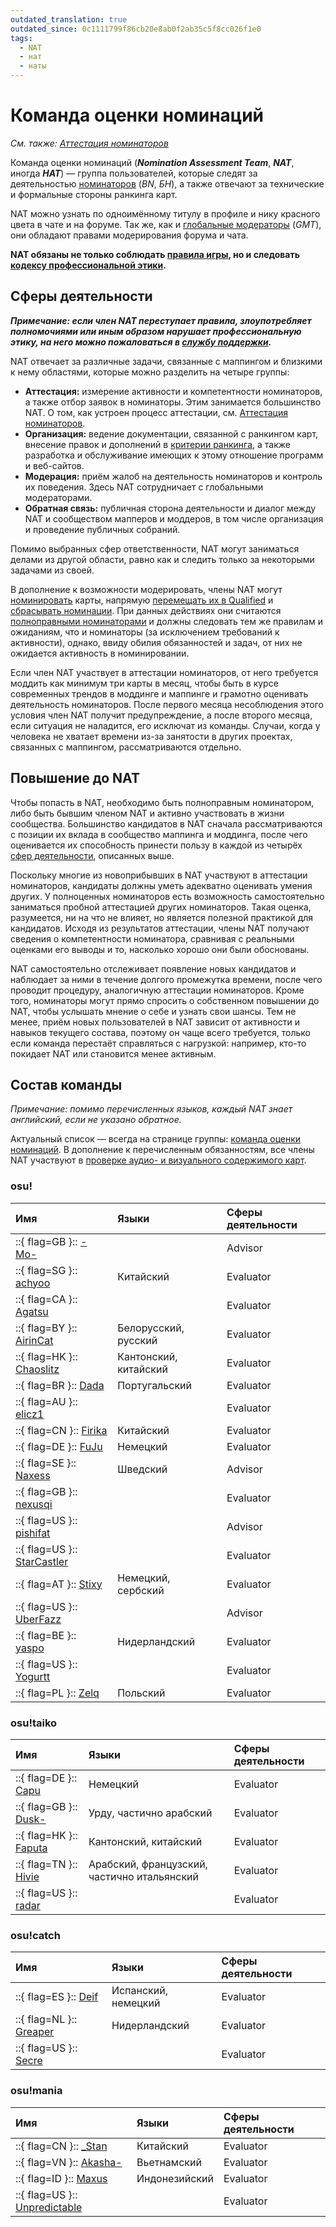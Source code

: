 ```yaml
---
outdated_translation: true
outdated_since: 0c1111799f86cb20e8ab0f2ab35c5f8cc026f1e0
tags:
  - NAT
  - нат
  - наты
---
```


# Команда оценки номинаций

*См. также: [Аттестация номинаторов](Evaluations)*

Команда оценки номинаций (***Nomination Assessment Team***, ***NAT***, иногда ***НАТ***) — группа пользователей, которые следят за деятельностью [номинаторов](/wiki/People/The_Team/Beatmap_Nominators) (*BN*, *БН*), а также отвечают за технические и формальные стороны ранкинга карт.

NAT можно узнать по одноимённому титулу в профиле и нику красного цвета в чате и на форуме. Так же, как и [глобальные модераторы](/wiki/People/The_Team/Global_Moderation_Team) (*GMT*), они обладают правами модерирования форума и чата.

**NAT обязаны не только соблюдать [правила игры](/wiki/Rules), но и следовать [кодексу профессиональной этики](/wiki/Contributor_Code_of_Conduct).**

## Сферы деятельности

***Примечание: если член NAT переступает правила, злоупотребляет полномочиями или иным образом нарушает профессиональную этику, на него можно пожаловаться в [службу поддержки](/wiki/People/The_Team/Account_support_team#support@ppy.sh).***

NAT отвечает за различные задачи, связанные с маппингом и близкими к нему областями, которые можно разделить на четыре группы:

- **Аттестация:** измерение активности и компетентности номинаторов, а также отбор заявок в номинаторы. Этим занимается большинство NAT. О том, как устроен процесс аттестации, см. [Аттестация номинаторов](/wiki/People/The_Team/Nomination_Assessment_Team/Evaluations).
- **Организация:** ведение документации, связанной с ранкингом карт, внесение правок и дополнений в [критерии ранкинга](/wiki/Ranking_Criteria), а также разработка и обслуживание имеющих к этому отношение программ и веб-сайтов.
- **Модерация:** приём жалоб на деятельность номинаторов и контроль их поведения. Здесь NAT сотрудничает с глобальными модераторами.
- **Обратная связь:** публичная сторона деятельности и диалог между NAT и сообществом мапперов и моддеров, в том числе организация и проведение публичных собраний.

Помимо выбранных сфер ответственности, NAT могут заниматься делами из другой области, равно как и следить только за некоторыми задачами из своей.

В дополнение к возможности модерировать, члены NAT могут [номинировать](/wiki/Beatmap_ranking_procedure#номинация) карты, напрямую [перемещать их в Qualified](/wiki/Beatmap_ranking_procedure#квалификация) и [сбрасывать номинации](/wiki/Beatmap_ranking_procedure#сброс-номинации). При данных действиях они считаются [полноправными номинаторами](/wiki/People/The_Team/Beatmap_Nominators#полноправные-номинаторы) и должны следовать тем же правилам и ожиданиям, что и номинаторы (за исключением требований к активности), однако, ввиду обилия обязанностей и задач, от них не ожидается активность в номинировании.

Если член NAT участвует в аттестации номинаторов, от него требуется моддить как минимум три карты в месяц, чтобы быть в курсе современных трендов в моддинге и маппинге и грамотно оценивать деятельность номинаторов. После первого месяца несоблюдения этого условия член NAT получит предупреждение, а после второго месяца, если ситуация не наладится, его исключат из команды. Случаи, когда у человека не хватает времени из-за занятости в других проектах, связанных с маппингом, рассматриваются отдельно.

## Повышение до NAT

Чтобы попасть в NAT, необходимо быть полноправным номинатором, либо быть бывшим членом NAT и активно участвовать в жизни сообщества. Большинство кандидатов в NAT сначала рассматриваются с позиции их вклада в сообщество маппинга и моддинга, после чего оценивается их способность принести пользу в каждой из четырёх [сфер деятельности](#сферы-деятельности), описанных выше.

Поскольку многие из новоприбывших в NAT участвуют в аттестации номинаторов, кандидаты должны уметь адекватно оценивать умения других. У полноценных номинаторов есть возможность самостоятельно заниматься пробной аттестацией других номинаторов. Такая оценка, разумеется, ни на что не влияет, но является полезной практикой для кандидатов. Исходя из результатов аттестации, члены NAT получают сведения о компетентности номинатора, сравнивая с реальными оценками его выводы и то, насколько хорошо они были обоснованы.

NAT самостоятельно отслеживает появление новых кандидатов и наблюдает за ними в течение долгого промежутка времени, после чего проводит процедуру, аналогичную аттестации номинаторов. Кроме того, номинаторы могут прямо спросить о собственном повышении до NAT, чтобы услышать мнение о себе и узнать свои шансы. Тем не менее, приём новых пользователей в NAT зависит от активности и навыков текущего состава, поэтому он чаще всего требуется, только если команда перестаёт справляться с нагрузкой: например, кто-то покидает NAT или становится менее активным.

## Состав команды

*Примечание: помимо перечисленных языков, каждый NAT знает английский, если не указано обратное.*

Актуальный список — всегда на странице группы: [команда оценки номинаций](https://osu.ppy.sh/groups/7). В дополнение к перечисленным обязанностям, все члены NAT участвуют в [проверке аудио- и визуального содержимого карт](/wiki/Rules/Visual_Content_Considerations#оценка-изображения).

### osu!

| Имя | Языки | Сферы деятельности |
| :-- | :-- | :-- |
| ::{ flag=GB }:: [-Mo-](https://osu.ppy.sh/users/2202163) |  | Advisor |
| ::{ flag=SG }:: [achyoo](https://osu.ppy.sh/users/7823498) | Китайский | Evaluator |
| ::{ flag=CA }:: [Agatsu](https://osu.ppy.sh/users/5579871) |  | Evaluator |
| ::{ flag=BY }:: [AirinCat](https://osu.ppy.sh/users/11119539) | Белорусский, русский | Evaluator |
| ::{ flag=HK }:: [Chaoslitz](https://osu.ppy.sh/users/3621552) | Кантонский, китайский | Evaluator |
| ::{ flag=BR }:: [Dada](https://osu.ppy.sh/users/9119507) | Португальский | Evaluator |
| ::{ flag=AU }:: [elicz1](https://osu.ppy.sh/users/8039342) |  | Evaluator |
| ::{ flag=CN }:: [Firika](https://osu.ppy.sh/users/9590557) | Китайский | Evaluator |
| ::{ flag=DE }:: [FuJu](https://osu.ppy.sh/users/10773882) | Немецкий | Evaluator |
| ::{ flag=SE }:: [Naxess](https://osu.ppy.sh/users/8129817) | Шведский | Advisor |
| ::{ flag=GB }:: [nexusqi](https://osu.ppy.sh/users/13822800) |  | Evaluator |
| ::{ flag=US }:: [pishifat](https://osu.ppy.sh/users/3178418) |  | Advisor |
| ::{ flag=US }:: [StarCastler](https://osu.ppy.sh/users/12402453) |  | Evaluator |
| ::{ flag=AT }:: [Stixy](https://osu.ppy.sh/users/9000308) | Немецкий, сербский | Evaluator |
| ::{ flag=US }:: [UberFazz](https://osu.ppy.sh/users/8646059) |  | Advisor |
| ::{ flag=BE }:: [yaspo](https://osu.ppy.sh/users/4945926) | Нидерландский | Evaluator |
| ::{ flag=US }:: [Yogurtt](https://osu.ppy.sh/users/2649717) |  | Evaluator |
| ::{ flag=PL }:: [Zelq](https://osu.ppy.sh/users/8953955) | Польский | Evaluator |

### osu!taiko

| Имя | Языки | Сферы деятельности |
| :-- | :-- | :-- |
| ::{ flag=DE }:: [Capu](https://osu.ppy.sh/users/2474015) | Немецкий | Evaluator |
| ::{ flag=GB }:: [Dusk-](https://osu.ppy.sh/users/6092181) | Урду, частично арабский | Evaluator |
| ::{ flag=HK }:: [Faputa](https://osu.ppy.sh/users/845733) | Кантонский, китайский | Evaluator |
| ::{ flag=TN }:: [Hivie](https://osu.ppy.sh/users/14102976) | Арабский, французский, частично итальянский | Evaluator |
| ::{ flag=US }:: [radar](https://osu.ppy.sh/users/7131099) |  | Evaluator |

### osu!catch

| Имя | Языки | Сферы деятельности |
| :-- | :-- | :-- |
| ::{ flag=ES }:: [Deif](https://osu.ppy.sh/users/318565) | Испанский, немецкий | Evaluator |
| ::{ flag=NL }:: [Greaper](https://osu.ppy.sh/users/2369776) | Нидерландский | Evaluator |
| ::{ flag=US }:: [Secre](https://osu.ppy.sh/users/2306637) |  | Evaluator |

### osu!mania

| Имя | Языки | Сферы деятельности |
| :-- | :-- | :-- |
| ::{ flag=CN }:: [\_Stan](https://osu.ppy.sh/users/1653229) | Китайский | Evaluator |
| ::{ flag=VN }:: [Akasha-](https://osu.ppy.sh/users/2596306) | Вьетнамский | Evaluator |
| ::{ flag=ID }:: [Maxus](https://osu.ppy.sh/users/4335785) | Индонезийский | Evaluator |
| ::{ flag=US }:: [Unpredictable](https://osu.ppy.sh/users/7560872) |  | Evaluator |
